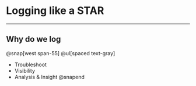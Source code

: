 # Logging like a STAR

---

## Why do we log
@snap[west span-55]
@ul[spaced text-gray]
- Troubleshoot
- Visibility
- Analysis & Insight
@snapend
